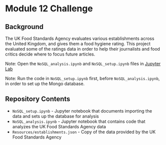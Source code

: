 # Module 12 Challenge

## Background
The UK Food Standards Agency evaluates various establishments across the United Kingdom, and gives them a food hygiene rating. This project evaluated some of the ratings data in order to help their journalists and food critics decide where to focus future articles.

Note: Open the `NoSQL_analysis.ipynb` and `NoSQL_setup.ipynb` files in [Jupyter Lab](https://jupyter.org/)

Note: Run the code in `NoSQL_setup.ipynb` first, before `NoSQL_analysis.ipynb`, in order to set up the Mongo database.

## Repository Contents
- `NoSQL_setup.ipynb` - Jupyter notebook that documents importing the data and sets up the database for analysis
- `NoSQL_analysis.ipynb` - Jupyter notebook that contains code that analyzes the UK Food Standards Agency data
- `Resources/establishments.json` - Copy of the data provided by the UK Food Standards Agency
